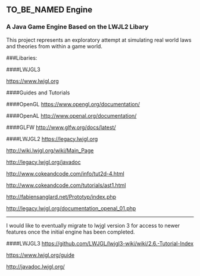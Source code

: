 ## TO_BE_NAMED Engine

### A Java Game Engine Based on the LWJL2 Libary

This project represents an exploratory attempt at simulating real world laws and theories from within a game world. 

###Libaries:


####LWJGL3

https://www.lwjgl.org

####Guides and Tutorials

####OpenGL
https://www.opengl.org/documentation/

####OpenAL
http://www.openal.org/documentation/

####GLFW
http://www.glfw.org/docs/latest/

####LWJGL2
https://legacy.lwjgl.org

http://wiki.lwjgl.org/wiki/Main_Page

http://legacy.lwjgl.org/javadoc

http://www.cokeandcode.com/info/tut2d-4.html

http://www.cokeandcode.com/tutorials/ast1.html

http://fabiensanglard.net/Prototyp/index.php

http://legacy.lwjgl.org/documentation_openal_01.php

-----------------------------------------------------------------------------------------------------------------------------
I would like to eventually migrate to lwjgl version 3 for access to newer features once the initial engine has been completed.

####LWJGL3
https://github.com/LWJGL/lwjgl3-wiki/wiki/2.6.-Tutorial-Index

https://www.lwjgl.org/guide

http://javadoc.lwjgl.org/
 